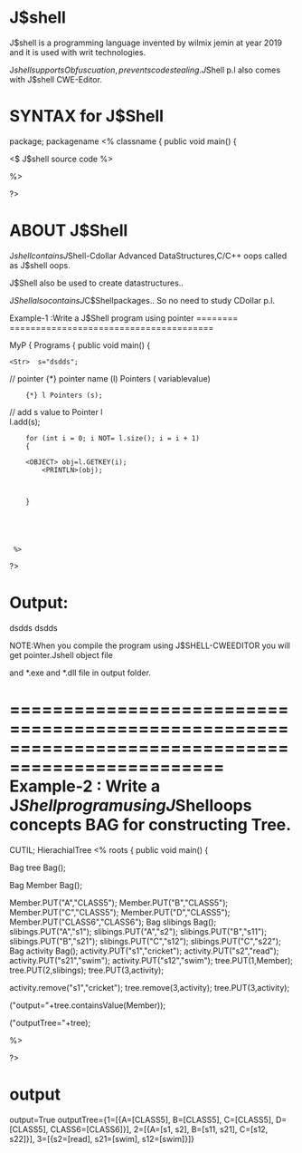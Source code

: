 
 J$shell
=========

J$shell is  a programming language invented by wilmix jemin at year 2019 and it  is used with  writ technologies.

J$shell supports Obfuscuation, prevents code stealing.
J$Shell p.l  also  comes with J$shell CWE-Editor.


SYNTAX for J$Shell 
==================

<JSHELL>

<USE> package;
<PACK> packagename
<%
    <CLASS> classname
    {
        public void main()
        {
         
<$ J$shell source code %>
 
  


%>

?>



ABOUT J$Shell
================

J$shell contains J$Shell-Cdollar Advanced DataStructures,C/C++ oops called  as  J$shell oops.

J$Shell also  be  used to create  datastructures..

J$Shell also contains  J$C$Shellpackages.. So no need  to study CDollar p.l.




Example-1 :Write  a  J$Shell program using pointer
========   ======================================= 


<Jshell>
<PACK> MyP
{
    <CLASS> Programs
    {
        public void main()
        {
            

	<Str>  s="dsdds";

// pointer {*} pointer name (l) Pointers ( variablevalue) 
		
		{*} l Pointers (s);  
// add s value to Pointer l		
l.add(s);
		
		for (int i = 0; i NOT= l.size(); i = i + 1)
		{
		
		<OBJECT> obj=l.GETKEY(i);
			<PRINTLN>(obj);
			
			
			
		}
		
		
              
                
               
     %>

?>

Output:
=======

dsdds
dsdds

NOTE:When you compile the  program  using J$SHELL-CWEEDITOR you will get pointer.Jshell object file

and  *.exe and  *.dll file  in  output folder.

==================================================================================================
Example-2 : Write a J$Shell program  using J$Shelloops concepts  BAG for constructing Tree.
===========


<Jshell>

<USE> CUTIL;
<PACK> HierachialTree
<%
    <CLASS> roots
    {
        public void main()
        {
         

 Bag  tree <NEW> Bag();
 
  Bag  Member <NEW> Bag();

       
Member.PUT("A","CLASS5");
Member.PUT("B","CLASS5");
Member.PUT("C","CLASS5");
Member.PUT("D","CLASS5");
Member.PUT("CLASS6","CLASS6");
 Bag  slibings <NEW> Bag();
slibings.PUT("A","s1");
slibings.PUT("A","s2");
slibings.PUT("B","s11");
slibings.PUT("B","s21");
slibings.PUT("C","s12");
slibings.PUT("C","s22");
Bag  activity <NEW> Bag();
activity.PUT("s1","cricket");
activity.PUT("s2","read");
activity.PUT("s21","swim");
activity.PUT("s12","swim");
tree.PUT(1,Member);
tree.PUT(2,slibings);
tree.PUT(3,activity);


activity.remove("s1","cricket");
tree.remove(3,activity);
tree.PUT(3,activity);



<PRINTLN>("output="+tree.containsValue(Member));
              
  <PRINTLN>("outputTree="+tree);
   


%>

?>

output
======

output=True
outputTree={1=[{A=[CLASS5], B=[CLASS5], C=[CLASS5], D=[CLASS5], CLASS6=[CLASS6]}], 2=[{A=[s1, s2], B=[s11, s21], C=[s12, s22]}], 3=[{s2=[read], s21=[swim], s12=[swim]}]}












